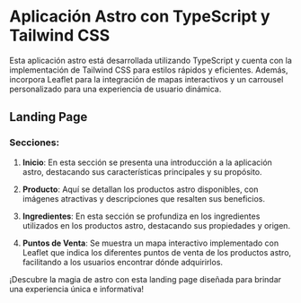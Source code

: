 # Aplicación Astro con TypeScript y Tailwind CSS

Esta aplicación astro está desarrollada utilizando TypeScript y cuenta con la implementación de Tailwind CSS para estilos rápidos y eficientes. Además, incorpora Leaflet para la integración de mapas interactivos y un carrousel personalizado para una experiencia de usuario dinámica.

## Landing Page

### Secciones:

1. **Inicio**: En esta sección se presenta una introducción a la aplicación astro, destacando sus características principales y su propósito.

2. **Producto**: Aquí se detallan los productos astro disponibles, con imágenes atractivas y descripciones que resalten sus beneficios.

3. **Ingredientes**: En esta sección se profundiza en los ingredientes utilizados en los productos astro, destacando sus propiedades y origen.

4. **Puntos de Venta**: Se muestra un mapa interactivo implementado con Leaflet que indica los diferentes puntos de venta de los productos astro, facilitando a los usuarios encontrar dónde adquirirlos.

¡Descubre la magia de astro con esta landing page diseñada para brindar una experiencia única e informativa!